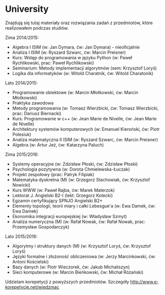 # University

Znajdują się tutaj materiały oraz rozwiązania zadań z przedmiotów, które realizowałem podczas studiów.

Zima 2014/2015:

- Algebra I ISIM (w: Jan Dymara, ćw: Jan Dymara) - nieoficjalnie
- Analiza I ISIM (w: Ryszard Szwarc, ćw: Marcin Preisner)
- Kurs: Wstęp do programowania w języku Python (w: Paweł Rychlikowski, prac: Paweł Rychlikowski)
- Seminarium: Metody implementacji algorytmów (sem: Krzysztof Loryś)
- Logika dla informatyków (w: Witold Charatnik, ćw: Witold Charatonik)

Lato 2014/2015:

- Programowanie obiektowe (w: Marcin Młotkowski, ćw: Marcin Młotkowski)
- Praktyka zawodowa
- Metody programowania (w: Tomasz Wierzbicki, ćw: Tomasz Wierzbicki, prac: Dariusz Biernacki)
- Kurs: Programowanie w c++ (w: Jean Marie de Nivelle, ćw: Jean Marie de Nivelle)
- Architektury systemów komputerowych (w: Emanuel Kieroński, ćw: Piotr Polesiuk)
- Analiza matematyczna II ISIM (w: Ryszard Szwarc, ćw: Marcin Preisner)
- Algebra (w: Artur Jeż, ćw: Katarzyna Paluch)

Zima 2015/2016:

- Systemy operacyjne (w: Zdzisław Płoski, ćw: Zdzisław Płoski)
- Psychologia pozytywna (w: Dorota Chmielewska-Łuczak)
- Projekt zespołowy (prac: Patryk Filipiak)
- Matematyka dyskretna (M) (w: Grzegorz Stachowiak, ćw: Krzysztof Nowicki)
- Kurs WWW (w: Paweł Rajba, ćw: Marek Materzok)
- Lektorat J. Angielski B2-I (lekt: Grzegorz Kotecki)
- Egzamin certyfikujący SPNJO Angielski B2+
- Elementy topologii, teorii miary i całki Lebesgue'a (w: Ewa Damek, ćw: Ewa Damek)
- Ekonomika integracji europejskiej (w: Władysław Szmyt)
- Analiza numeryczna (M) (w: Rafał Nowak, ćw: Rafał Nowak, prac: Przemysław Gospodarczyk)

Lato 2015/2016:

 - Algorytmy i struktury danych (M) (w: Krzysztof Loryś, ćw: Krzysztof Loryś)
 - Języki formalne i złożoność obliczeniowa (w: Jerzy Marcinkowski, ćw: Antoni Kościelski)
 - Bazy danych (w: Piotr Wieczorek, ćw: Jakub Michaliszyn)
 - Sieci komputerowe (w: Marcin Bieńkowski, ćw: Michał Różański)


Udzielam korepetycji z powyższych przedmiotów.
Szczegóły http://www.e-korepetycje.net/wiedzmac
